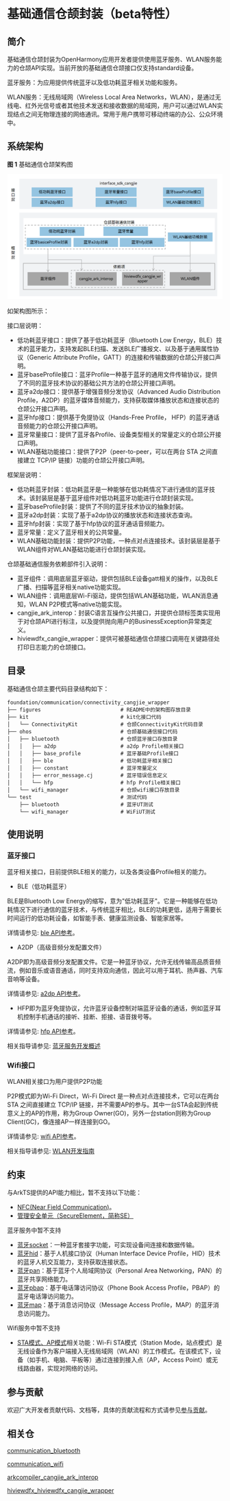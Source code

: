 # 基础通信仓颉封装（beta特性）

## 简介

基础通信仓颉封装为OpenHarmony应用开发者提供使用蓝牙服务、WLAN服务能力的仓颉API实现。当前开放的基础通信仓颉接口仅支持standard设备。

蓝牙服务：为应用提供传统蓝牙以及低功耗蓝牙相关功能和服务。

WLAN服务：无线局域网（Wireless Local Area Networks，WLAN），是通过无线电、红外光信号或者其他技术发送和接收数据的局域网，用户可以通过WLAN实现结点之间无物理连接的网络通讯。常用于用户携带可移动终端的办公、公众环境中。

## 系统架构

**图 1**  基础通信仓颉架构图

![](figures/connectivity_cangjie_wrapper_architecture.png)

如架构图所示：

接口层说明：

- 低功耗蓝牙接口：提供了基于低功耗蓝牙（Bluetooth Low Energy，BLE）技术的蓝牙能力，支持发起BLE扫描、发送BLE广播报文、以及基于通用属性协议（Generic Attribute Profile，GATT）的连接和传输数据的仓颉公开接口声明。
- 蓝牙baseProfile接口：蓝牙Profile一种基于蓝牙的通用文件传输协议，提供了不同的蓝牙技术协议的基础公共方法的仓颉公开接口声明。
- 蓝牙a2dp接口：提供基于增强音频分发协议（Advanced Audio Distribution Profile，A2DP）的蓝牙媒体音频能力，支持获取媒体播放状态和连接状态的仓颉公开接口声明。
- 蓝牙hfp接口：提供基于免提协议（Hands-Free Profile， HFP）的蓝牙通话音频能力的仓颉公开接口声明。
- 蓝牙常量接口：提供了蓝牙各Profile、设备类型相关的常量定义的仓颉公开接口声明。
- WLAN基础功能接口：提供了P2P（peer-to-peer，可以在两台 STA 之间直接建立 TCP/IP 链接）功能的仓颉公开接口声明。

框架层说明：

- 低功耗蓝牙封装：低功耗蓝牙是一种能够在低功耗情况下进行通信的蓝牙技术。该封装层是基于蓝牙组件对低功耗蓝牙功能进行仓颉封装实现。
- 蓝牙baseProfile封装：提供了不同的蓝牙技术协议的抽象封装。
- 蓝牙a2dp封装：实现了基于a2dp协议的播放状态和连接状态查询。
- 蓝牙hfp封装：实现了基于hfp协议的蓝牙通话音频能力。
- 蓝牙常量：定义了蓝牙相关的公共常量。
- WLAN基础功能封装：提供P2P功能，一种点对点连接技术。该封装层是基于WLAN组件对WLAN基础功能进行仓颉封装实现。

仓颉基础通信服务依赖部件引入说明：

- 蓝牙组件：调用底层蓝牙驱动，提供包括BLE设备gatt相关的操作，以及BLE广播、扫描等蓝牙相关native功能实现。
- WLAN组件：调用底层Wi-Fi驱动，提供包括WLAN基础功能，WLAN消息通知，WLAN P2P模式等native功能实现。
- cangjie_ark_interop：封装C语言互操作公共接口，并提供仓颉标签类实现用于对仓颉API进行标注，以及提供抛向用户的BusinessException异常类定义。
- hiviewdfx_cangjie_wrapper：提供可被基础通信仓颉接口调用在关键路径处打印日志能力的仓颉接口。

## 目录

基础通信仓颉主要代码目录结构如下：

```
foundation/communication/connectivity_cangjie_wrapper
├── figures                          # README中的架构图存放目录
├── kit                              # kit化接口代码
│   └── ConnectivityKit              # 仓颉ConnectivityKit代码目录
├── ohos                             # 仓颉基础通信接口代码
│   ├── bluetooth                    # 仓颉蓝牙接口存放目录
│   │   ├── a2dp                     # a2dp Profile相关接口
│   │   ├── base_profile             # 蓝牙基础Profile接口
│   │   ├── ble                      # 低功耗蓝牙相关接口
│   │   ├── constant                 # 蓝牙常量定义
│   │   ├── error_message.cj         # 蓝牙错误信息定义
│   │   └── hfp                      # hfp Profile相关接口
│   └── wifi_manager                 # 仓颉wifi接口存放目录
└── test                             # 测试代码  
    ├── bluetooth                    # 蓝牙UT测试
    └── wifi_manager                 # WiFiUT测试
```

## 使用说明

### 蓝牙接口

蓝牙相关接口，目前提供BLE相关的能力，以及各类设备Profile相关的能力。

-   BLE（低功耗蓝牙）

BLE是Bluetooth Low Energy的缩写，意为"低功耗蓝牙"。它是一种能够在低功耗情况下进行通信的蓝牙技术，与传统蓝牙相比，BLE的功耗更低，适用于需要长时间运行的低功耗设备，如智能手表、健康监测设备、智能家居等。

详情请参见: [ble API参考](https://gitcode.com/openharmony-sig/arkcompiler_cangjie_ark_interop/blob/master/doc/API_Reference/source_zh_cn/apis/ConnectivityKit/cj-apis-bluetooth-ble.md)。

-   A2DP（高级音频分发配置文件）

A2DP即为高级音频分发配置文件。它是一种蓝牙协议，允许无线传输高品质音频流，例如音乐或语音通话，同时支持双向通信，因此可以用于耳机、扬声器、汽车音响等设备。

详情请参见: [a2dp API参考](https://gitcode.com/openharmony-sig/arkcompiler_cangjie_ark_interop/blob/master/doc/API_Reference/source_zh_cn/apis/ConnectivityKit/cj-apis-bluetooth-a2dp.md)。

-   HFP即为蓝牙免提协议，允许蓝牙设备控制对端蓝牙设备的通话，例如蓝牙耳机控制手机通话的接听、挂断、拒接、语音拨号等。

详情请参见: [hfp API参考](https://gitcode.com/openharmony-sig/arkcompiler_cangjie_ark_interop/blob/master/doc/API_Reference/source_zh_cn/apis/ConnectivityKit/cj-apis-bluetooth-hfp.md)。


相关指导请参见: [蓝牙服务开发概述](https://gitcode.com/openharmony-sig/arkcompiler_cangjie_ark_interop/blob/master/doc/Dev_Guide/source_zh_cn/connectivity/bluetooth/cj-bluetooth-overview.md)

### Wifi接口

WLAN相关接口为用户提供P2P功能

P2P模式即为Wi-Fi Direct，Wi-Fi Direct 是一种点对点连接技术，它可以在两台 STA 之间直接建立 TCP/IP 链接，并不需要AP的参与。其中一台STA会起到传统意义上的AP的作用，称为Group Owner(GO)，另外一台station则称为Group Client(GC)，像连接AP一样连接到GO。

详情请参见: [wifi API参考](https://gitcode.com/openharmony-sig/arkcompiler_cangjie_ark_interop/blob/master/doc/API_Reference/source_zh_cn/apis/ConnectivityKit/cj-apis-wifi_manager.md)。

相关指导请参见: [WLAN开发指南](https://gitcode.com/openharmony-sig/arkcompiler_cangjie_ark_interop/blob/master/doc/Dev_Guide/source_zh_cn/connectivity/wifi/cj-wifi-development-guide.md)

## 约束

与ArkTS提供的API能力相比，暂不支持以下功能：

- [NFC(Near Field Communication)](https://gitcode.com/openharmony/docs/blob/master/zh-cn/application-dev/connectivity/nfc/nfc-hce-guide.md)。
- [管理安全单元（SecureElement，简称SE）](https://gitcode.com/openharmony/docs/blob/master/zh-cn/application-dev/connectivity/nfc/nfc-se-access-guide.md)

蓝牙服务中暂不支持
- [蓝牙socket](https://gitcode.com/openharmony/docs/blob/master/zh-cn/application-dev/reference/apis-connectivity-kit/js-apis-bluetooth-socket.md)：一种蓝牙套接字功能，可实现设备间连接和数据传输。
- [蓝牙hid](https://gitcode.com/openharmony/docs/blob/master/zh-cn/application-dev/reference/apis-connectivity-kit/js-apis-bluetooth-hid.md)：基于人机接口协议（Human Interface Device Profile，HID）技术的蓝牙人机交互能力，支持获取连接状态。
- [蓝牙pan](https://gitcode.com/openharmony/docs/blob/master/zh-cn/application-dev/reference/apis-connectivity-kit/js-apis-bluetooth-pan.md)：基于蓝牙个人局域网协议（Personal Area Networking，PAN）的蓝牙共享网络能力。
- [蓝牙pbap](https://gitcode.com/openharmony/docs/blob/master/zh-cn/application-dev/reference/apis-connectivity-kit/js-apis-bluetooth-pbap.md)：基于电话簿访问协议（Phone Book Access Profile，PBAP）的蓝牙电话簿访问能力。
- [蓝牙map](https://gitcode.com/openharmony/docs/blob/master/zh-cn/application-dev/reference/apis-connectivity-kit/js-apis-bluetooth-map.md)：基于消息访问协议（Message Access Profile，MAP）的蓝牙消息访问能力。

Wifi服务中暂不支持
- [STA模式、AP模式](https://gitcode.com/openharmony/docs/blob/master/zh-cn/application-dev/connectivity/wlan/sta-development-guide.md)相关功能：Wi-Fi STA模式（Station Mode，站点模式）是无线设备作为客户端接入无线局域网（WLAN）的工作模式。在该模式下，设备（如手机、电脑、平板等）通过连接到接入点（AP，Access Point）或无线路由器，实现对网络的访问。

## 参与贡献

欢迎广大开发者贡献代码、文档等，具体的贡献流程和方式请参见[参与贡献](https://gitcode.com/openharmony/docs/blob/master/zh-cn/contribute/%E5%8F%82%E4%B8%8E%E8%B4%A1%E7%8C%AE.md)。

## 相关仓

[communication_bluetooth](https://gitcode.com/openharmony/communication_bluetooth/blob/master/README_zh.md)

[communication_wifi](https://gitcode.com/openharmony/communication_wifi/blob/master/README_zh.md)

[arkcompiler_cangjie_ark_interop](https://gitcode.com/openharmony-sig/arkcompiler_cangjie_ark_interop/blob/master/README_zh.md)

[hiviewdfx_hiviewdfx_cangjie_wrapper](https://gitcode.com/openharmony-sig/hiviewdfx_hiviewdfx_cangjie_wrapper/blob/master/README_zh.md)